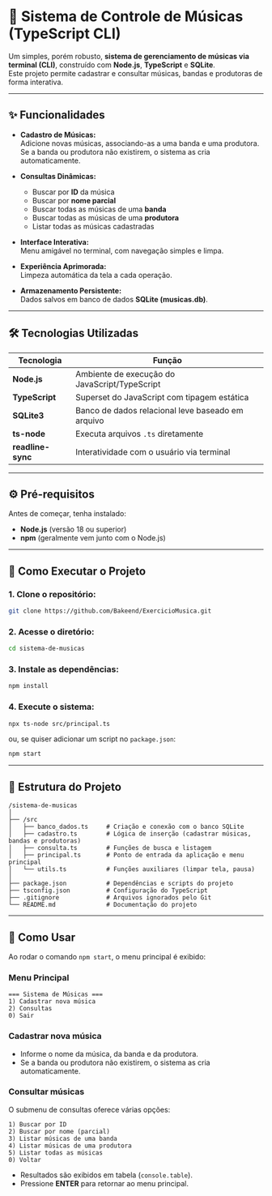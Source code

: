 # 🎵 Sistema de Controle de Músicas (TypeScript CLI)

Um simples, porém robusto, **sistema de gerenciamento de músicas via terminal (CLI)**, construído com **Node.js**, **TypeScript** e **SQLite**.  
Este projeto permite cadastrar e consultar músicas, bandas e produtoras de forma interativa.

---

## ✨ Funcionalidades

- **Cadastro de Músicas:**  
  Adicione novas músicas, associando-as a uma banda e uma produtora.  
  Se a banda ou produtora não existirem, o sistema as cria automaticamente.

- **Consultas Dinâmicas:**  
  - Buscar por **ID** da música  
  - Buscar por **nome parcial**  
  - Buscar todas as músicas de uma **banda**  
  - Buscar todas as músicas de uma **produtora**  
  - Listar todas as músicas cadastradas  

- **Interface Interativa:**  
  Menu amigável no terminal, com navegação simples e limpa.

- **Experiência Aprimorada:**  
  Limpeza automática da tela a cada operação.

- **Armazenamento Persistente:**  
  Dados salvos em banco de dados **SQLite (musicas.db)**.

---

## 🛠️ Tecnologias Utilizadas

| Tecnologia | Função |
|-------------|--------|
| **Node.js** | Ambiente de execução do JavaScript/TypeScript |
| **TypeScript** | Superset do JavaScript com tipagem estática |
| **SQLite3** | Banco de dados relacional leve baseado em arquivo |
| **ts-node** | Executa arquivos `.ts` diretamente |
| **readline-sync** | Interatividade com o usuário via terminal |

---

## ⚙️ Pré-requisitos

Antes de começar, tenha instalado:
- **Node.js** (versão 18 ou superior)
- **npm** (geralmente vem junto com o Node.js)

---

## 🚀 Como Executar o Projeto

### 1. Clone o repositório:
```bash
git clone https://github.com/Bakeend/ExercicioMusica.git
```

### 2. Acesse o diretório:
```bash
cd sistema-de-musicas
```

### 3. Instale as dependências:
```bash
npm install
```

### 4. Execute o sistema:
```bash
npx ts-node src/principal.ts
```
ou, se quiser adicionar um script no `package.json`:
```bash
npm start
```

---

## 📂 Estrutura do Projeto

```
/sistema-de-musicas
│
├── /src
│   ├── banco_dados.ts     # Criação e conexão com o banco SQLite
│   ├── cadastro.ts        # Lógica de inserção (cadastrar músicas, bandas e produtoras)
│   ├── consulta.ts        # Funções de busca e listagem
│   ├── principal.ts       # Ponto de entrada da aplicação e menu principal
│   └── utils.ts           # Funções auxiliares (limpar tela, pausa)
│
├── package.json           # Dependências e scripts do projeto
├── tsconfig.json          # Configuração do TypeScript
├── .gitignore             # Arquivos ignorados pelo Git
└── README.md              # Documentação do projeto
```

---

## 📖 Como Usar

Ao rodar o comando `npm start`, o menu principal é exibido:

### **Menu Principal**
```
=== Sistema de Músicas ===
1) Cadastrar nova música
2) Consultas
0) Sair
```

### **Cadastrar nova música**
- Informe o nome da música, da banda e da produtora.  
- Se a banda ou produtora não existirem, o sistema as cria automaticamente.

### **Consultar músicas**
O submenu de consultas oferece várias opções:
```
1) Buscar por ID
2) Buscar por nome (parcial)
3) Listar músicas de uma banda
4) Listar músicas de uma produtora
5) Listar todas as músicas
0) Voltar
```
- Resultados são exibidos em tabela (`console.table`).
- Pressione **ENTER** para retornar ao menu principal.
